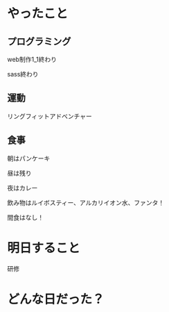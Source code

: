# やったこと

## プログラミング

web制作1_1終わり

sass終わり

## 運動

リングフィットアドベンチャー

## 食事

朝はパンケーキ

昼は残り

夜はカレー

飲み物はルイボスティー、アルカリイオン水、ファンタ！

間食はなし！

# 明日すること

研修

# どんな日だった？


